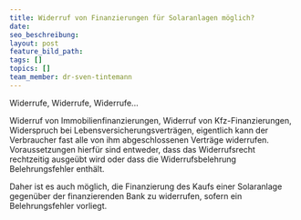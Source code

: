 ```yaml
---
title: Widerruf von Finanzierungen für Solaranlagen möglich?
date:
seo_beschreibung:
layout: post
feature_bild_path:
tags: []
topics: []
team_member: dr-sven-tintemann
---
```


Widerrufe, Widerrufe, Widerrufe...

Widerruf von Immobilienfinanzierungen, Widerruf von Kfz-Finanzierungen, Widerspruch bei Lebensversicherungsvertr&auml;gen, eigentlich kann der Verbraucher fast alle von ihm abgeschlossenen Vertr&auml;ge widerrufen. Voraussetzungen hierf&uuml;r sind entweder, dass das Widerrufsrecht rechtzeitig ausge&uuml;bt wird oder dass die Widerrufsbelehrung Belehrungsfehler enth&auml;lt.

Daher ist es auch m&ouml;glich, die Finanzierung des Kaufs einer Solaranlage gegen&uuml;ber der finanzierenden Bank zu widerrufen, sofern ein Belehrungsfehler vorliegt.

&nbsp;